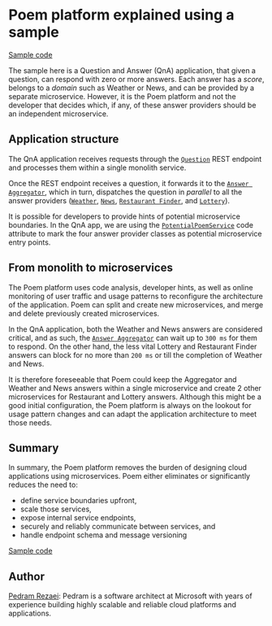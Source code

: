 # Poem platform explained using a sample

[Sample code](https://github.com/cloudtoid/poem/tree/master/showcase/QnA/)

The sample here is a Question and Answer (QnA) application, that given a question, can respond with zero or more answers. Each answer has a *score*, belongs to a *domain* such as Weather or News, and can be provided by a separate microservice. However, it is the Poem platform and not the developer that decides which, if any, of these answer providers should be an independent microservice.

## Application structure

The QnA application receives requests through the [`Question`](https://github.com/cloudtoid/poem/tree/master/showcase/QnA/Controllers/QuestionController.cs) REST endpoint and processes them within a single monolith service.

Once the REST endpoint receives a question, it forwards it to the [`Answer Aggregator`](https://github.com/cloudtoid/poem/tree/master/showcase/QnA/AnswerAggregator.cs), which in turn, dispatches the question in *parallel* to all the answer providers ([`Weather`](https://github.com/cloudtoid/poem/tree/master/showcase/QnA/AnswerProviders/WeatherAnswerProvider.cs), [`News`](https://github.com/cloudtoid/poem/tree/master/showcase/QnA/AnswerProviders/NewsAnswerProvider.cs), [`Restaurant Finder`](https://github.com/cloudtoid/poem/tree/master/showcase/QnA/AnswerProviders/RestaurantFinderAnswerProvider.cs), and [`Lottery`](https://github.com/cloudtoid/poem/tree/master/showcase/QnA/AnswerProviders/LotteryAnswerProvider.cs)).

It is possible for developers to provide hints of potential microservice boundaries. In the QnA app, we are using the [`PotentialPoemService`](https://github.com/cloudtoid/poem/tree/master/showcase/QnA/Poem/PotentialPoemServiceAttribute.cs) code attribute to mark the four answer provider classes as potential microservice entry points.

## From monolith to microservices

The Poem platform uses code analysis, developer hints, as well as online monitoring of user traffic and usage patterns to reconfigure the architecture of the application. Poem can split and create new microservices, and merge and delete previously created microservices.

In the QnA application, both the Weather and News answers are considered critical, and as such, the [`Answer Aggregator`](https://github.com/cloudtoid/poem/tree/master/showcase/QnA/AnswerAggregator.cs) can wait up to `300 ms` for them to respond. On the other hand, the less vital Lottery and Restaurant Finder answers can block for no more than `200 ms` or till the completion of Weather and News.

It is therefore foreseeable that Poem could keep the Aggregator and Weather and News answers within a single microservice and create 2 other microservices for Restaurant and Lottery answers. Although this might be a good initial configuration, the Poem platform is always on the lookout for usage pattern changes and can adapt the application architecture to meet those needs.

## Summary

In summary, the Poem platform removes the burden of designing cloud applications using microservices. Poem either eliminates or significantly reduces the need to:

- define service boundaries upfront,
- scale those services,
- expose internal service endpoints,
- securely and reliably communicate between services, and
- handle endpoint schema and message versioning

[Sample code](https://github.com/cloudtoid/poem/tree/master/showcase/QnA/)

## Author

[Pedram Rezaei](https://www.linkedin.com/in/pedramrezaei/): Pedram is a software architect at Microsoft with years of experience building highly scalable and reliable cloud platforms and applications.
